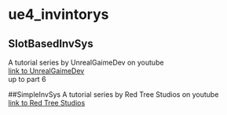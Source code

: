 # ue4_invintorys

## SlotBasedInvSys  
A tutorial series by UnrealGaimeDev on youtube  
[link to UnrealGaimeDev]  
up to part 6  


##SimpleInvSys
A tutorial series by Red Tree Studios on youtube  
[link to Red Tree Studios]  















[link to UnrealGaimeDev]: https://www.youtube.com/playlist?list=PLmKKTERcjTPKEPl0nk48Tpmj-iWmzqo_Q
[link to Red Tree Studios]: https://www.youtube.com/channel/UClB989ojy19szO3I9F8Es8A/videos